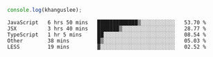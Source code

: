```js
console.log(khanguslee);
```

<!--START_SECTION:waka-->
```text
JavaScript   6 hrs 50 mins   █████████████▒░░░░░░░░░░░   53.70 % 
JSX          3 hrs 40 mins   ███████▒░░░░░░░░░░░░░░░░░   28.77 % 
TypeScript   1 hr 5 mins     ██░░░░░░░░░░░░░░░░░░░░░░░   08.54 % 
Other        38 mins         █▒░░░░░░░░░░░░░░░░░░░░░░░   05.03 % 
LESS         19 mins         ▓░░░░░░░░░░░░░░░░░░░░░░░░   02.52 % 
```
<!--END_SECTION:waka-->

<!--
**khanguslee/khanguslee** is a ✨ _special_ ✨ repository because its `README.md` (this file) appears on your GitHub profile.

Here are some ideas to get you started:

- 🔭 I’m currently working on ...
- 🌱 I’m currently learning ...
- 👯 I’m looking to collaborate on ...
- 🤔 I’m looking for help with ...
- 💬 Ask me about ...
- 📫 How to reach me: ...
- 😄 Pronouns: ...
- ⚡ Fun fact: ...
-->
